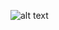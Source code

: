 ![alt text](https://github.com/[morganhah99]/[calc2]/blob/[webCalc-Part1]/calc2/app/static/images/flashval.png?raw=true)

